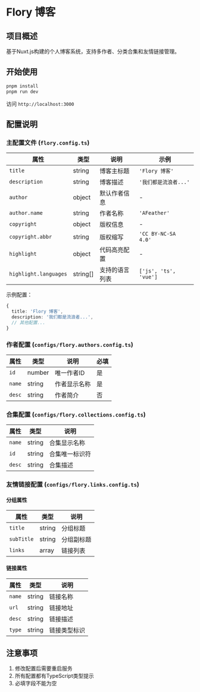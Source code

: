 # Flory 博客

## 项目概述

基于Nuxt.js构建的个人博客系统，支持多作者、分类合集和友情链接管理。

## 开始使用

```bash
pnpm install
pnpm run dev
```

访问 `http://localhost:3000`

## 配置说明

### 主配置文件 (`flory.config.ts`)

| 属性 | 类型 | 说明 | 示例 |
|------|------|------|------|
| `title` | string | 博客主标题 | `'Flory 博客'` |
| `description` | string | 博客描述 | `'我们都是流浪者...'` |
| `author` | object | 默认作者信息 | - |
| `author.name` | string | 作者名称 | `'AFeather'` |
| `copyright` | object | 版权信息 | - |
| `copyright.abbr` | string | 版权缩写 | `'CC BY-NC-SA 4.0'` |
| `highlight` | object | 代码高亮配置 | - |
| `highlight.languages` | string[] | 支持的语言列表 | `['js', 'ts', 'vue']` |

示例配置：
```ts
{
  title: 'Flory 博客',
  description: '我们都是流浪者...',
  // 其他配置...
}
```

### 作者配置 (`configs/flory.authors.config.ts`)

| 属性 | 类型 | 说明 | 必填 |
|------|------|------|------|
| `id` | number | 唯一作者ID | 是 |
| `name` | string | 作者显示名称 | 是 |
| `desc` | string | 作者简介 | 否 |

### 合集配置 (`configs/flory.collections.config.ts`)

| 属性 | 类型 | 说明 |
|------|------|------|
| `name` | string | 合集显示名称 |
| `id` | string | 合集唯一标识符 |
| `desc` | string | 合集描述 |

### 友情链接配置 (`configs/flory.links.config.ts`)

#### 分组属性
| 属性 | 类型 | 说明 |
|------|------|------|
| `title` | string | 分组标题 |
| `subTitle` | string | 分组副标题 |
| `links` | array | 链接列表 |

#### 链接属性
| 属性 | 类型 | 说明 |
|------|------|------|
| `name` | string | 链接名称 |
| `url` | string | 链接地址 |
| `desc` | string | 链接描述 |
| `type` | string | 链接类型标识 |

## 注意事项

1. 修改配置后需要重启服务
2. 所有配置都有TypeScript类型提示
3. 必填字段不能为空
